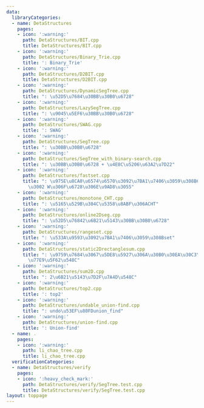 ```yaml
---
data:
  libraryCategories:
  - name: DetaStructures
    pages:
    - icon: ':warning:'
      path: DetaStructures/BIT.cpp
      title: DetaStructures/BIT.cpp
    - icon: ':warning:'
      path: DetaStructures/Binary_Trie.cpp
      title: ': Binary_Trie'
    - icon: ':warning:'
      path: DetaStructures/D2BIT.cpp
      title: DetaStructures/D2BIT.cpp
    - icon: ':warning:'
      path: DetaStructures/DynamicSegTree.cpp
      title: ": \u52D5\u7684\u30BB\u30B0\u6728"
    - icon: ':warning:'
      path: DetaStructures/LazySegTree.cpp
      title: ": \u9045\u5EF6\u30BB\u30B0\u6728"
    - icon: ':warning:'
      path: DetaStructures/SWAG.cpp
      title: ': SWAG'
    - icon: ':warning:'
      path: DetaStructures/SegTree.cpp
      title: ": \u30BB\u30B0\u6728"
    - icon: ':warning:'
      path: DetaStructures/SegTree_with_binary-search.cpp
      title: ": \u30BB\u30B0\u6728 + \u4E8C\u5206\u63A2\u7D22"
    - icon: ':warning:'
      path: DetaStructures/fastset.cpp
      title: ": \u975E\u8CA0\u6574\u6570\u3092\u7BA1\u7406\u3059\u308B64\u5206\u6728\
        \u3002 W\u306F\u6728\u306E\u9AD8\u3055"
    - icon: ':warning:'
      path: DetaStructures/monotone_CHT.cpp
      title: ": \u5165\u529B\u304C\u5358\u8ABF\u306ACHT"
    - icon: ':warning:'
      path: DetaStructures/online2Dseg.cpp
      title: ": \u52D5\u76842\u6B21\u5143\u30BB\u30B0\u6728"
    - icon: ':warning:'
      path: DetaStructures/rangeset.cpp
      title: ": \u533A\u9593\u3092\u7BA1\u7406\u3059\u308Bset"
    - icon: ':warning:'
      path: DetaStructures/static2Drectanglesum.cpp
      title: ": \u9759\u7684\u3067\u5DE8\u5927\u306A\u30B0\u30EA\u30C3\u30C9\u306E\
        \u77E9\u5F62\u548C"
    - icon: ':warning:'
      path: DetaStructures/sum2D.cpp
      title: ": 2\u6B21\u5143\u7D2F\u7A4D\u548C"
    - icon: ':warning:'
      path: DetaStructures/top2.cpp
      title: ': top2'
    - icon: ':warning:'
      path: DetaStructures/undable_union-find.cpp
      title: ": undo\u53EF\u80FDunion_find"
    - icon: ':warning:'
      path: DetaStructures/union-find.cpp
      title: ': Union-find'
  - name: .
    pages:
    - icon: ':warning:'
      path: li_chao_tree.cpp
      title: li_chao_tree.cpp
  verificationCategories:
  - name: DetaStructures/verify
    pages:
    - icon: ':heavy_check_mark:'
      path: DetaStructures/verify/SegTree.test.cpp
      title: DetaStructures/verify/SegTree.test.cpp
layout: toppage
---
```

